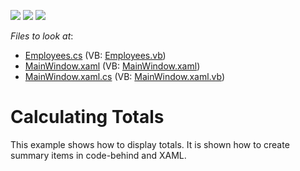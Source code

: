 <!-- default badges list -->
![](https://img.shields.io/endpoint?url=https://codecentral.devexpress.com/api/v1/VersionRange/128657660/11.1.4%2B)
[![](https://img.shields.io/badge/Open_in_DevExpress_Support_Center-FF7200?style=flat-square&logo=DevExpress&logoColor=white)](https://supportcenter.devexpress.com/ticket/details/E3273)
[![](https://img.shields.io/badge/📖_How_to_use_DevExpress_Examples-e9f6fc?style=flat-square)](https://docs.devexpress.com/GeneralInformation/403183)
<!-- default badges end -->
<!-- default file list -->
*Files to look at*:

* [Employees.cs](./CS/DXTreeList_Totals/Employees.cs) (VB: [Employees.vb](./VB/DXTreeList_Totals/Employees.vb))
* [MainWindow.xaml](./CS/DXTreeList_Totals/MainWindow.xaml) (VB: [MainWindow.xaml](./VB/DXTreeList_Totals/MainWindow.xaml))
* [MainWindow.xaml.cs](./CS/DXTreeList_Totals/MainWindow.xaml.cs) (VB: [MainWindow.xaml.vb](./VB/DXTreeList_Totals/MainWindow.xaml.vb))
<!-- default file list end -->
# Calculating Totals


<p>This example shows how to display totals. It is shown how to create summary items in code-behind and XAML.</p><br />


<br/>


